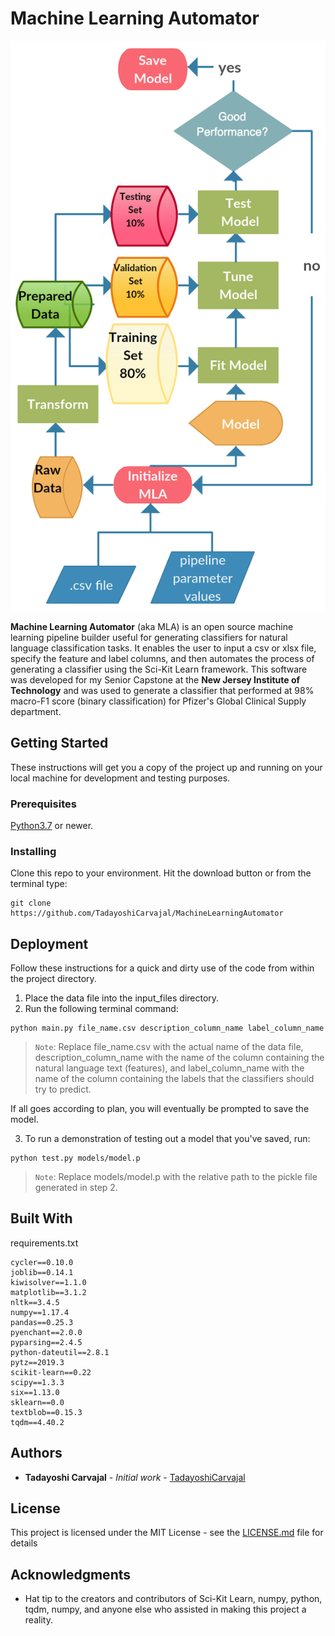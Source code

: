 # Machine Learning Automator

![diagram](mla/res/diagram.png)

**Machine Learning Automator** (aka MLA)  is an open source machine learning pipeline builder useful for generating classifiers for natural language classification tasks. It enables the user to input a csv or xlsx file, specify the feature and label columns, and then automates the process of generating a classifier using the Sci-Kit Learn framework. This software was developed for my Senior Capstone at the **New Jersey Institute of Technology** and was used to generate a classifier that performed at 98% macro-F1 score (binary classification) for Pfizer's Global Clinical Supply department.

## Getting Started

These instructions will get you a copy of the project up and running on your local machine for development and testing purposes.

### Prerequisites

[Python3.7](www.python.org/downloads) or newer.


### Installing

Clone this repo to your environment. Hit the download button or from the terminal type:
```
git clone https://github.com/TadayoshiCarvajal/MachineLearningAutomator
```

## Deployment

Follow these instructions for a quick and dirty use of the code from within the project directory. 

1. Place the data file into the input_files directory.
2. Run the following terminal command:
```
python main.py file_name.csv description_column_name label_column_name
```
> `Note`: Replace file_name.csv with the actual name of the data file, description_column_name with the name of the column containing the natural language text (features), and label_column_name with the name of the column containing the labels that the classifiers should try to predict.

If all goes according to plan, you will eventually be prompted to save the model.

3. To run a demonstration of testing out a model that you've saved, run:
```
python test.py models/model.p
```
> `Note`: Replace models/model.p with the relative path to the pickle file generated in step 2.

## Built With

requirements.txt
```
cycler==0.10.0
joblib==0.14.1
kiwisolver==1.1.0
matplotlib==3.1.2
nltk==3.4.5
numpy==1.17.4
pandas==0.25.3
pyenchant==2.0.0
pyparsing==2.4.5
python-dateutil==2.8.1
pytz==2019.3
scikit-learn==0.22
scipy==1.3.3
six==1.13.0
sklearn==0.0
textblob==0.15.3
tqdm==4.40.2
```

## Authors

* **Tadayoshi Carvajal** - *Initial work* - [TadayoshiCarvajal](https://github.com/TadayoshiCarvajal)

## License

This project is licensed under the MIT License - see the [LICENSE.md](pomcli/resources/LICENSE.md) file for details

## Acknowledgments

* Hat tip to the creators and contributors of Sci-Kit Learn, numpy, python, tqdm, numpy, and anyone else who assisted in making this project a reality. 
